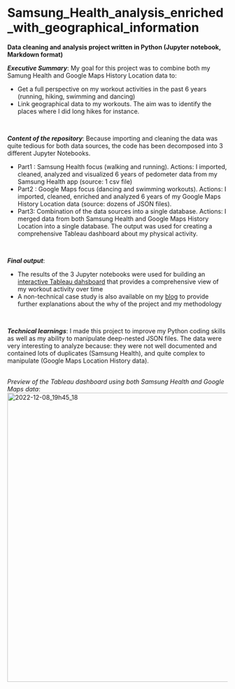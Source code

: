 # Samsung_Health_analysis_enriched_with_geographical_information
<b>Data cleaning and analysis project written in Python (Jupyter notebook, Markdown format)</b>

_**Executive Summary**_: My goal for this project was to combine both my Samung Health and Google Maps History Location data to:
* Get a full perspective on my workout activities in the past 6 years (running, hiking, swimming and dancing)
* Link geographical data to my workouts. The aim was to identify the places where I did long hikes for instance.
<br>

_**Content of the repository**_:
Because importing and cleaning the data was quite tedious for both data sources, the code has been decomposed into 3 different Jupyter Notebooks.
* Part1 : Samsung Health focus (walking and running). Actions: I imported, cleaned, analyzed and visualized 6 years of pedometer data from my Samsung Health app (source: 1 csv file)
* Part2 : Google Maps focus (dancing and swimming workouts). Actions: I imported, cleaned, enriched and analyzed 6 years of my Google Maps History Location data (source: dozens of JSON files).
* Part3: Combination of the data sources into a single database. Actions: I merged data from both Samsung Health and Google Maps History Location into a single database. The output was used for creating a comprehensive Tableau dashboard about my physical activity.
<br>

_**Final output**_: 
* The results of the 3 Jupyter notebooks were used for building an [interactive Tableau dahsboard](https://public.tableau.com/app/profile/margot.marchais.maurice/viz/SamsungHealthRevamp/SamsungHealthRevamp) that provides a comprehensive view of my workout activity over time
* A non-technical case study is also available on my [blog](https://margot-marchais-maurice.webflow.io/work/samsung-health-google-maps) to provide further explanations about the why of the project and my methodology
<br>

_**Technical learnings**_: I made this project to improve my Python coding skills as well as my ability to manipulate deep-nested JSON files. The data were very interesting to analyze because: they were not well documented and contained lots of duplicates (Samsung Health), and quite complex to manipulate (Google Maps Location History data). 
<br><br>

_Preview of the Tableau dashboard using both Samsung Health and Google Maps data_: 
<img width="662" alt="2022-12-08_19h45_18" src="https://user-images.githubusercontent.com/116331323/210272928-71451519-b558-4283-8c0c-0229788760dd.png">

